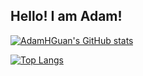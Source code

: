 ## Hello! I am Adam!

[![AdamHGuan's GitHub stats](https://github-readme-stats.vercel.app/api?username=AdamHGuan&show_icons=true&theme=tokyonight)](https://github.com/AdamHGuan/github-readme-stats)

[![Top Langs](https://github-readme-stats.vercel.app/api/top-langs/?username=AdamHGuan&layout=compact&theme=tokyonight)](https://github.com/AdamHGuan/github-readme-stats)



<!--
**AdamHGuan/AdamHGuan** is a ✨ _special_ ✨ repository because its `README.md` (this file) appears on your GitHub profile.

Here are some ideas to get you started:

- 🔭 I’m currently working on ...
- 🌱 I’m currently learning ...
- 👯 I’m looking to collaborate on ...
- 🤔 I’m looking for help with ...
- 💬 Ask me about ...
- 📫 How to reach me: ...
- 😄 Pronouns: ...
- ⚡ Fun fact: ...
-->
